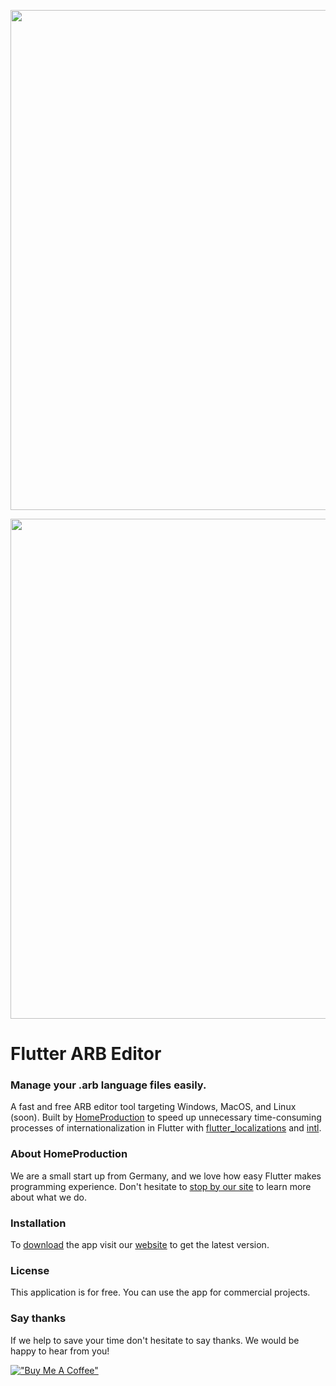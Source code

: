 <p align="center"><img src="https://arb.hmprdctn.de/assets/images/banner-titles.png" width="800px"></p>
<p align="center"><img src="https://arb.hmprdctn.de/assets/images/banner-screens.png" width="800px"></p>


# Flutter ARB Editor
### Manage your .arb language files easily.

A fast and free ARB editor tool targeting Windows, MacOS, and Linux (soon). Built by [HomeProduction](https://hmprdctn.de) to speed up unnecessary time-consuming processes of internationalization in Flutter with [flutter_localizations](https://docs.flutter.dev/development/accessibility-and-localization/internationalization) and [intl](https://pub.dev/packages/intl).

### About HomeProduction
We are a small start up from Germany, and we love how easy Flutter makes programming experience. Don't hesitate to [stop by our site](https://hmprdctn.de) to learn more about what we do.

### Installation
To [download](https://arb.hmprdctn.de/start/) the app visit our [website](https://arb.hmprdctn.de/) to get the latest version.

### License

This application is for free. You can use the app for commercial projects.

### Say thanks

If we help to save your time don't hesitate to say thanks. We would be happy to hear from you!

[!["Buy Me A Coffee"](https://www.buymeacoffee.com/assets/img/custom_images/orange_img.png)](https://www.buymeacoffee.com/homeproduction)
